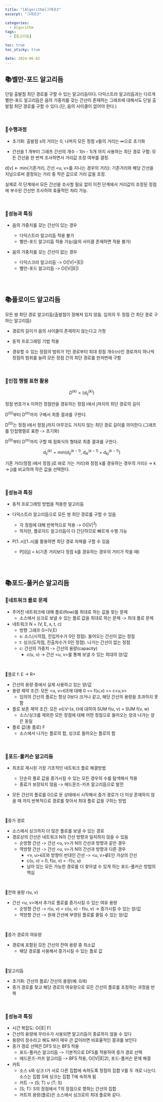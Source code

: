 ```yaml
---
title: "[Algorithm]그래프3"
excerpt: "그래프3"

categories:
  - Algorithm
tags:
  - [알고리듬]

toc: true
toc_sticky: true

date: 2024-06-02
---
```


## 📚벨만-포드 알고리듬

단일 출발점 최단 경로를 구할 수 있는 알고리듬이다. 다익스트라 알고리듬과는 다르게 벨만-포드 알고리듬은 음의 가중치를 갖는 간선이 존재하는 그래프에 대해서도 단일 출발점 최단 경로를 구할 수 있다.(단, 음의 사이클이 없어야 한다.)

<br>

### 📄수행과정

* 초기화: 출발점 s의 거리는 0, 나머지 모든 정점 v들의 거리는 ∞으로 초기화

* 간선을 1 개부터 그래프 간선의 개수 - 1(n - 1)개 까지 사용하는 최단 경로 구함: 모든 간선을 한 번씩 조사하면서 거리값 조정 여부를 결정.

d[v] <- min{기존거리, 간선 <u, v>를 지나는 경우의 거리}: 기존거리와 해당 간선을 지남으로써 결정되는 거리 중 작은 값으로 거리 값을 조정.

실제로 각 단계에서 모든 간선을 조사할 필요 없이 이전 단계에서 거리값이 조정된 정점에 부수된 간선만 조사하여 효율적인 처리 가능.

<br>

### 📄성능과 특징

* 음의 가중치를 갖는 간선이 있는 경우
	- 다익스트라 알고리듬 적용 불가
	- 벨만-포드 알고리듬 적용 가능(음의 사이클 존재하면 적용 불가)

* 음의 가중치를 갖는 간선이 없는 경우
	- 다익스크라 알고리듬 -> O(\|V\|+\|E\|)
	- 벨만-포드 알고리듬 -> O(\|V\|\|E\|)

<br><br>

## 📚플로이드 알고리듬

모든 쌍 최단 경로 알고리듬(출발점이 정해져 있지 않음. 임의의 두 정점 간 최단 경로 구하는 알고리듬)

* 경로의 길이가 음의 사이클이 존재하지 않는다고 가정

* 동적 프로그래밍 기법 적용

* 경유할 수 있는 정점의 범위가 1인 경로부터 최대 정점 개수(n)인 경로까지 하나씩 정점의 범위를 늘려 모든 정점 간의 최단 경로를 한꺼번에 구함

<br>

### 📄인접 행렬 표현 활용

$$ D^{(k)} = (d_{ij}^{(k)}) $$

정점 번호가 k 이하인 정점만을 경유하는 정점 i에서 j까지의 최단 경로의 길이

D<sup>(0)</sup>부터 D<sup>(n)</sup>까지 구해서 최종 결과를 구한다.

D<sup>(0)</sup>는 정점 i에서 정점 j까지 아무것도 거치지 않는 최단 경로 길이를 의미한다.(그래프를 인접행렬로 표현 -> 초기화)

D<sup>(0)</sup>부터 D<sup>(n)</sup>까지 구할 때 점화식의 형태로 최종 결과를 구한다.

$$ d_{ij}^{(k)} = min(d_{ij}^{(k - 1)}, d_{ik}^{(k - 1)} + d_{kj}^{(k - 1)}) $$

기존 거리(정점 i에서 정점 j로 바로 가는 거리)와 정점 k를 경유하는 경우의 거리(i -> k -> j)를 비교하여 작은 값을 선택한다.

<br>

### 📄성능과 특징

* 동적 프로그래밍 방법을 적용한 알고리듬

* 다익스트라 알고리듬으로 모든 쌍 최단 경로를 구할 수 있음
	- 각 정점에 대해 반복적으로 적용 -> O(\|V\|<sup>3</sup>)
	- 하지만, 플로이드 알고리듬이 더 간단하므로 빠르게 수행 가능

* P[1..n][1..n]를 활용하면 최단 경로 자체를 구할 수 있음
	- P[i][j] = k(기존 거리보다 정점 k를 경유하는 경우의 거리가 작을 때)

<br><br>

## 📚포드-풀커슨 알고리듬
### 📄네트워크 플로 문제

* 주어진 네트워크에 대해 플로(flow)를 최대로 하는 값을 찾는 문제
	- 소스에서 싱크로 보낼 수 있는 플로 값을 최대로 하는 문제 -> 최대 플로 문제
* 네트워크 N = (V, E, s, t, c)
	- 방향 그래프 G=(V,E)
	- s: 소스(시작점, 진입차수가 0인 정점). 들어오는 간선이 없는 정점
	- t: 싱크(도착점, 진출차수가 0인 정점). 나가는 간선이 없는 정점
	- c: 간선의 가중치 -> 간선의 용량(capacity)
		+ c(u, v) -> 간선 <u, v>를 통해 보낼 수 있는 최대의 양/값

<br>

📝플로 f: E -> R+

* 간선의 용량 중에서 실제 사용하고 있는 양/값
* 용량 제약 조건: 모든 <u, v>∈E에 대해 0 <= f(u,v) <= c<u,v>
	- 임의의 간선의 플로는 항상 0보다 크거나 같고, 해당 간선의 용량을 초과하지 못함
* 플로 보존 제약 조건: 모든 v∈V-{s, t}에 대하여 SUM f(u, v) = SUM f(v, w)
	- 소스/싱크를 제외한 모든 정점에 대해 어떤 정점으로 들어오는 양과 나가는 양은 동일
* 플로 값(총 플로) F
	- 소스에서 나가는 플로의 합, 싱크로 들어오는 플로의 합

<br>

### 📄포드-풀커슨 알고리듬

* 최초로 제시된 가장 기초적인 네트워크 플로 해결방법
	- 단순히 플로 값을 증가시킬 수 있는 모든 경우의 수를 탐색해서 적용
	- 종료가 보장되지 않음 -> 에드몬즈-카프 알고리듬으로 발전

* 모든 간선의 플로를 0으로 둔 상태에서 시작해서 증가 경로가 더 이상 존재하지 않을 때 까지 반복적으로 경로를 찾아서 최대 플로 값을 구하는 방법

<br>

📝증가 경로

* 소스에서 싱크까지 더 많은 플로를 보낼 수 있는 경로
* 경로상의 간선은 네트워크 N의 간선 방향과 일치하지 않을 수 있음
	- 순방향 간선 -> 간선 <u, v>가 N의 간선과 방향과 같은 경우
	- 역방향 간선 -> 간선 <u, v>가 N의 간선과 방향과 다른 경우
		+ <v, u>∈E와 방향이 반대인 간선 -> <u, v>∉E인 가상의 간선
		+ c(u, v) = 0, f(u, v) = -f(v, u)
		+ 남아 있는 모든 가능한 경로를 더 찾아낼 수 있게 하는 포드-풀커슨 방법의 핵심

<br>

📝잔여 용량 r(u, v)

* 간선 <u, v>에서 추가로 플로를 증가시킬 수 있는 여유 용량
	- 순방향 간선 -> r(u, v) = c(u, v) - f(u, v) -> 증가시킬 수 있는 양/값
	- 역방향 간선 -> 원래 간선에 부영된 플로를 줄일 수 있는 양/값

<br>

📝증가 경로의 여유량

* 경로에 포함된 모든 간선의 잔여 용량 중 최소값
	- 해당 경로를 사용해서 증가시킬 수 있는 플로 값

<br>

📝알고리듬

* 초기화: 간선의 플로/ 간선의 용량(예: 0/8)
* 증가 경로를 찾고 해당 경로의 여유량으로 모든 간선의 플로를 조정하는 과정을 반복

<br>

### 📄성능과 특징

* 시간 복잡도: O(\|E\| F)
* 간선의 용량에 무리수가 사용되면 알고리듬이 종료하지 않을 수 있다
* 용량이 정수라고 해도 M이 매우 큰 값이라면 비효율적인 결과를 보인다
* 증가 경로 선택은 DFS 또는 BFS 적용
	- 포드-풀커슨 알고리듬 -> 기본적으로 DFS를 적용하여 증가 경로 선택
	- 에드몬즈-카프 알고리듬 -> BFS 적용, O(\|V\|\|E\|2), 포드-풀커슨 문제 해결
* 커트
	- 소스 s와 싱크 t가 서로 다른 집합에 속하도록 정점의 집합 V를 두 개로 나눈다. 소스는 집합 S에 싱크는 집합 T에 속하게 됨
	- 커트 -> (S; T) ∪ (T; S)
	- (S; T): S의 정점에서 T의 정점으로 향하는 간선의 집합
	- 커트의 용량(플로)은 소스에서 싱크로의 최대 플로와 같다.

<br><br>
